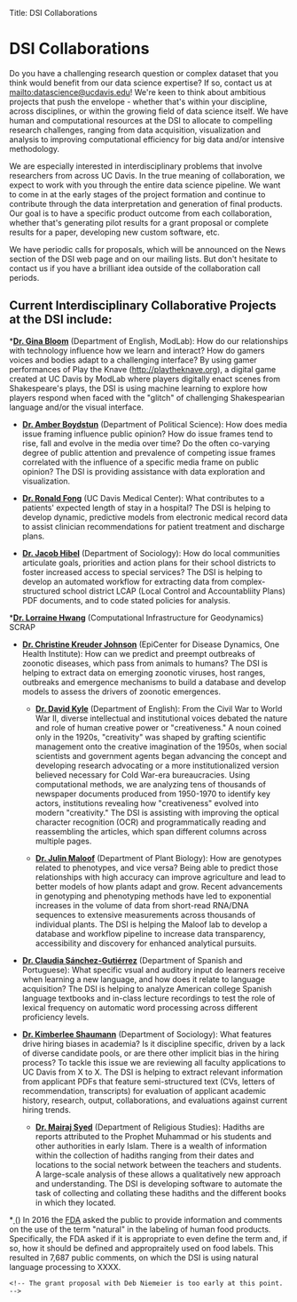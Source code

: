 ﻿Title: DSI Collaborations

# DSI Collaborations 

Do you have a challenging research question or complex dataset that you think
would benefit from our data science expertise? If so, contact us at
<mailto:datascience@ucdavis.edu>! We're keen to think about ambitious projects
that push the envelope - whether that's within your discipline, across
disciplines, or within the growing field of data science itself. We have human
and computational resources at the DSI to allocate to compelling research
challenges, ranging from data acquisition, visualization and analysis to
improving computational efficiency for big data and/or intensive methodology.

We are especially interested in interdisciplinary problems that involve
researchers from across UC Davis. In the true meaning of collaboration, we
expect to work with you through the entire data science pipeline. We want to
come in at the early stages of the project formation and continue to contribute
through the data interpretation and generation of final products. Our goal is 
to have a specific product outcome from each collaboration, whether that's 
generating pilot results for a grant proposal or complete results for a 
paper, developing new custom software, etc.

We have periodic calls for proposals, which will be announced on the News
section of the DSI web page and on our mailing lists. But don't hesitate to contact 
us if you have a brilliant idea outside of the collaboration call periods.

## Current Interdisciplinary Collaborative Projects at the DSI include:

*__[Dr. Gina Bloom](https://modlab.ucdavis.edu/)__ (Department of English, ModLab): 
  How do our relationships with technology influence how we learn and interact? 
  How do gamers voices and bodies adapt to a challenging interface? By using 
  gamer performances of Play the Knave (http://playtheknave.org), a digital game created at UC Davis by 
  ModLab where players digitally enact scenes from Shakespeare's plays, the DSI is using 
  machine learning to explore how players respond when faced with the "glitch" of challenging 
  Shakespearian language and/or the visual interface.
   
* __[Dr. Amber Boydstun](http://psfaculty.ucdavis.edu/boydstun/Home.html)__ (Department of Political Science): How does media
  issue framing influence public opinion? How do issue frames tend to rise,
  fall and evolve in the media over time? Do the often co-varying degree of
  public attention and prevalence of competing issue frames correlated with the
  influence of a specific media frame on public opinion? The DSI is providing
  assistance with data exploration and visualization.

* __[Dr. Ronald Fong](http://www.ucdmc.ucdavis.edu/publish/facultybio/search/faculty/1084)__ (UC Davis Medical Center): What contributes to a
  patients' expected length of stay in a hospital? The DSI is helping to
  develop dynamic, predictive models from electronic medical record data to
  assist clinician recommendations for patient treatment and discharge plans.

* __[Dr. Jacob Hibel](http://jhibel.faculty.ucdavis.edu/)__ (Department of Sociology): How do local communities
  articulate goals, priorities and action plans for their school districts to
  foster increased access to special services? The DSI is helping to develop an
  automated workflow for extracting data from complex-structured school district LCAP
  (Local Control and Accountabliity Plans) PDF documents, and to code stated policies
  for analysis.

*__[Dr. Lorraine Hwang](http://geodynamics.org/)__ (Computational Infrastructure for Geodynamics)
  SCRAP
  
* __[Dr. Christine Kreuder Johnson](http://www.vetmed.ucdavis.edu/faculty/results.cfm?fid=17867)__ (EpiCenter for Disease Dynamics, One Health Institute):
  How can we predict and preempt outbreaks of zoonotic diseases, which pass from
  animals to humans? The DSI is helping to extract data on emerging
  zoonotic viruses, host ranges, outbreaks and emergence mechanisms to build a
  database and develop models to assess the drivers of zoonotic emergences.
  
  * __[Dr. David Kyle](http://sociology.ucdavis.edu/people/djkyle)__ (Department of English):
  From the Civil War to World War II, diverse intellectual and institutional voices debated the nature and role of 
  human creative power or "creativeness." A noun coined only in the 1920s, "creativity" was shaped by grafting 
  scientific management onto the creative imagination of the 1950s, when social scientists and government agents 
  began advancing the concept and developing research advocating or a more institutionalized version believed 
  necessary for Cold War-era bureaucracies. Using computational methods, we are analyzing tens of thousands of 
  newspaper documents produced from 1950-1970 to identify key actors, institutions revealing how 
  "creativeness" evolved into modern "creativity." The DSI is assisting with improving the optical character recognition
  (OCR) and programmatically reading and reassembling the articles, which span different columns across multiple pages. 
  
  * __[Dr. Julin Maloof](http://malooflab.phytonetworks.org/)__ (Department of Plant Biology): How are genotypes related
  to phenotypes, and vice versa? Being able to predict those relationships with
  high accuracy can improve agriculture and lead to better models of how plants
  adapt and grow. Recent advancements in genotyping and phenotyping methods
  have led to exponential increases in the volume of data from short-read
  RNA/DNA sequences to extensive measurements across thousands of individual
  plants. The DSI is helping the Maloof lab to develop a database and workflow
  pipeline to increase data transparency, accessibility and discovery for
  enhanced analytical pursuits.
 
* __[Dr. Claudia Sánchez-Gutiérrez](https://spanish.ucdavis.edu/en/people/profile/2585)__ (Department of Spanish and Portuguese):
  What specific vsual and auditory input do learners receive when learning a
  new language, and how does it relate to language acquisition? The DSI is
  helping to analyze American college Spanish language textbooks and in-class
  lecture recordings to test the role of lexical frequency on automatic word
  processing across different proficiency levels. 

* __[Dr. Kimberlee Shaumann](http://sociology.ucdavis.edu/people/kashauma)__ (Department of Sociology):
  What features drive hiring biases in academia? Is it discipline specific, driven by a lack of diverse candidate pools, or 
  are there other implicit bias in the hiring process? To tackle this issue we are reviewing all faculty applications to UC Davis from X to X. 
  The DSI is helping to extract relevant information from applicant PDFs that feature semi-structured text (CVs, letters of recommendation, 
  transcripts) for evaluation of applicant academic history, research, output, collaborations, and evaluations against current hiring trends. 

  * __[Dr. Mairaj Syed](https://religions.ucdavis.edu/people/profile/1359)__ (Department of Religious Studies): 
   Hadiths are reports attributed to the Prophet Muhammad or his students and other
  authorities in early Islam.  There is a wealth of information within the collection of hadiths
  ranging from their dates and locations to the social network between the teachers and students. 
  A large-scale analysis of these allows a qualitatively new approach and understanding.
  The DSI is developing software to automate the task of collecting and collating
  these hadiths and the different books in which they located. 

*__[ ]()__ ()
In 2016 the [FDA](https://www.fda.gov/Food/GuidanceRegulation/GuidanceDocumentsRegulatoryInformation/LabelingNutrition/ucm456090.htm) asked the public to provide information and comments on the use of the term "natural" in the labeling of human food products. Specifically, the FDA asked if it is appropriate 
to even define the term and, if so, how it should be defined and appropraitely used on food labels. This resulted in 7,687 public comments, on which the DSI is 
using natural language processing to XXXX.


  <!-- For later -->
    <!-- The grant proposal with Deb Niemeier is too early at this point. -->

  <!-- Separate from collaborative projects -->
  <!-- The hydrus project is in the software.md file, not here -->
